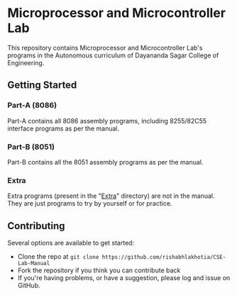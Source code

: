 # Microprocessor and Microcontroller Lab
This repository contains Microprocessor and Microcontroller Lab's programs in the Autonomous curriculum of Dayananda Sagar College of Engineering.

## Getting Started
 
### Part-A (8086)
Part-A contains all 8086 assembly programs, including 8255/82C55 interface programs as per the manual.

### Part-B (8051)
Part-B contains all the 8051 assembly programs as per the manual.

### Extra
Extra programs (present in the "[Extra](/Extra/)" directory) are not in the manual. They are just programs to try by yourself or for practice.

## Contributing
Several options are available to get started:
* Clone the repo at `git clone https://github.com/rishabhlakhotia/CSE-Lab-Manual`
* Fork the repository if you think you can contribute back
* If you're having problems, or have a suggestion, please log and issue on GitHub. 